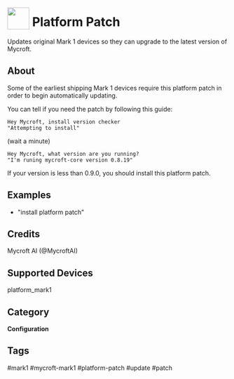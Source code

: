 # <img src='https://rawgithub.com/FortAwesome/Font-Awesome/master/advanced-options/raw-svg/solid/cog.svg' card_color='#22a7f0' width='50' height='50' style='vertical-align:bottom'/> Platform Patch
Updates original Mark 1 devices so they can upgrade to the latest version of Mycroft.

## About 
Some of the earliest shipping Mark 1 devices require this platform patch in order to begin automatically updating.  

You can tell if you need the patch by following this guide:

```
Hey Mycroft, install version checker
"Attempting to install"
```
(wait a minute)
```
Hey Mycroft, what version are you running?
"I'm runing mycroft-core version 0.8.19"
```
If your version is less than 0.9.0, you should install this platform patch.

## Examples 
* "install platform patch"

## Credits 
Mycroft AI (@MycroftAI)

## Supported Devices 
platform_mark1 

## Category
**Configuration**

## Tags
#mark1
#mycroft-mark1
#platform-patch
#update
#patch
